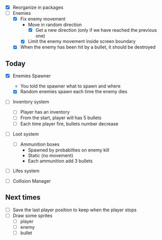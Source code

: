 - [x] Reorganize in packages
- [ ] Enemies
  - [x] Fix enemy movement
    - Move in random direction
      - [x] Get a new direction (only if we have reached the previous one)
    - [x] Limit the enemy movement inside screen boundary
  - [x] When the enemy has been hit by a bullet, it should be destroyed

## Today
- [x] Enemies Spawner
  - You told the spawner what to spawn and where
  - [x] Random enemies spawn each time the enemy dies
- [ ] Inventory system
  - [ ] Player has an inventory
  - [ ] From the start, player will has 5 bullets
  - [ ] Each time player fire, bullets number decrease
- [ ] Loot system
  - [ ] Ammunition boxes
    - Spawned by probabilties on enemy kill
    - Static (no movement)
    - Each ammunition add 3 bullets
- [ ] Lifes system
- [ ] Collision Manager


## Next times
- [ ] Save the last player position to keep when the player stops
- [ ] Draw some sprites 
  - [ ] player
  - [ ] enemy
  - [ ] bullet 